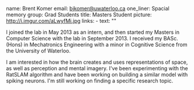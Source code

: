 name: Brent Komer
email: bjkomer@uwaterloo.ca
one_liner: Spacial memory
group: Grad Students
title: Masters Student
picture: http://i.imgur.com/aLwyfMi.jpg
links:
    - text: ""

I joined the lab in May 2013 as an intern, and then started my Masters in Computer Science with the lab in September 2013. I received my BASc. (Hons) in Mechatronics Engineering with a minor in Cognitive Science from the University of Waterloo.

I am interested in how the brain creates and uses representations of space, as well as perception and mental imagery. I've been experimenting with the RatSLAM algorithm and have been working on building a similar model with spiking neurons. I'm still working on finding a specific research topic.
